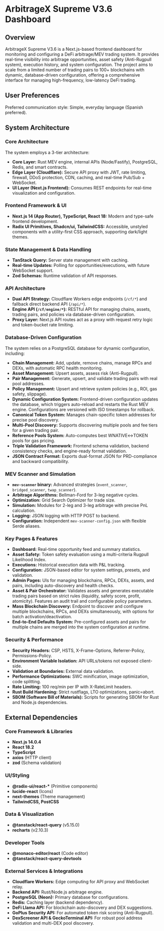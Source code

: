 # ArbitrageX Supreme V3.6 Dashboard

## Overview
ArbitrageX Supreme V3.6 is a Next.js-based frontend dashboard for monitoring and configuring a DeFi arbitrage/MEV trading system. It provides real-time visibility into arbitrage opportunities, asset safety (Anti-Rugpull system), execution history, and system configuration. The project aims to scale from a limited number of trading pairs to 100+ blockchains with dynamic, database-driven configuration, offering a comprehensive interface for managing high-frequency, low-latency DeFi trading.

## User Preferences
Preferred communication style: Simple, everyday language (Spanish preferred).

## System Architecture

### Core Architecture
The system employs a 3-tier architecture:
-   **Core Layer:** Rust MEV engine, internal APIs (Node/Fastify), PostgreSQL, Redis, and smart contracts.
-   **Edge Layer (Cloudflare):** Secure API proxy with JWT, rate limiting, firewall, DDoS protection, CDN, caching, and real-time Pub/Sub + WebSocket.
-   **UI Layer (Next.js Frontend):** Consumes REST endpoints for real-time visualization and configuration.

### Frontend Framework & UI
-   **Next.js 14 (App Router), TypeScript, React 18:** Modern and type-safe frontend development.
-   **Radix UI Primitives, Shadcn/ui, TailwindCSS:** Accessible, unstyled components with a utility-first CSS approach, supporting dark/light themes.

### State Management & Data Handling
-   **TanStack Query:** Server state management with caching.
-   **Real-time Updates:** Polling for opportunities/executions, with future WebSocket support.
-   **Zod Schemas:** Runtime validation of API responses.

### API Architecture
-   **Dual API Strategy:** Cloudflare Workers edge endpoints (`/cf/*`) and fallback direct backend API (`/api/*`).
-   **Engine API (`/cf/engine/*`):** RESTful API for managing chains, assets, trading pairs, and policies via database-driven configuration.
-   **Proxy Layer:** Next.js API routes act as a proxy with request retry logic and token-bucket rate limiting.

### Database-Driven Configuration
The system relies on a PostgreSQL database for dynamic configuration, including:
-   **Chain Management:** Add, update, remove chains, manage RPCs and DEXs, with automatic RPC health monitoring.
-   **Asset Management:** Upsert assets, assess risk (Anti-Rugpull).
-   **Pair Management:** Generate, upsert, and validate trading pairs with real pool addresses.
-   **Policy Management:** Upsert and retrieve system policies (e.g., ROI, gas safety, slippage).
-   **Dynamic Configuration System:** Frontend-driven configuration updates the database, which triggers auto-reload and restarts the Rust MEV engine. Configurations are versioned with ISO timestamps for rollback.
-   **Canonical Token System:** Manages chain-specific token addresses for precise pool discovery.
-   **Multi-Pool Discovery:** Supports discovering multiple pools and fee tiers for a given trading pair.
-   **Reference Pools System:** Auto-computes best WNATIVE↔TOKEN pools for gas pricing.
-   **Triple Validation Framework:** Frontend schema validation, backend consistency checks, and engine-ready format validation.
-   **JSON Contract Format:** Exports dual-format JSON for PRD-compliance and backward compatibility.

### MEV Scanner and Simulation
-   **`mev-scanner` binary:** Advanced strategies (`event_scanner`, `bridged_scanner`, `twap_scanner`).
-   **Arbitrage Algorithms:** Bellman-Ford for 3-leg negative cycles.
-   **Optimization:** Grid Search Optimizer for trade size.
-   **Simulation:** Modules for 2-leg and 3-leg arbitrage with precise PnL calculation.
-   **Logging:** JSON logging with HTTP POST to backend.
-   **Configuration:** Independent `mev-scanner-config.json` with flexible Serde aliases.

### Key Pages & Features
-   **Dashboard:** Real-time opportunity feed and summary statistics.
-   **Asset Safety:** Token safety evaluation using a multi-criteria Rugpull Likelihood Index.
-   **Executions:** Historical execution data with P&L tracking.
-   **Configuration:** JSON-based editor for system settings, presets, and validation.
-   **Admin Pages:** UIs for managing blockchains, RPCs, DEXs, assets, and pairs, including auto-discovery and health checks.
-   **Asset & Pair Orchestrator:** Validates assets and generates executable trading pairs based on strict rules (liquidity, safety score, profit, atomicity). Features an audit trail and configurable policy parameters.
-   **Mass Blockchain Discovery:** Endpoint to discover and configure multiple blockchains, RPCs, and DEXs simultaneously, with options for batch activation/deactivation.
-   **End-to-End Defaults System:** Pre-configured assets and pairs for multiple chains are merged into the system configuration at runtime.

### Security & Performance
-   **Security Headers:** CSP, HSTS, X-Frame-Options, Referrer-Policy, Permissions-Policy.
-   **Environment Variable Isolation:** API URLs/tokens not exposed client-side.
-   **Validation at Boundaries:** External data validation.
-   **Performance Optimizations:** SWC minification, image optimization, code splitting.
-   **Rate Limiting:** 100 req/min per IP with X-RateLimit headers.
-   **Rust Build Hardening:** Strict rustflags, LTO optimizations, panic=abort.
-   **SBOM (Software Bill of Materials):** Scripts for generating SBOM for Rust and Node.js dependencies.

## External Dependencies

### Core Framework & Libraries
-   **Next.js 14.0.4**
-   **React 18.2**
-   **TypeScript**
-   **axios** (HTTP client)
-   **zod** (Schema validation)

### UI/Styling
-   **@radix-ui/react-\*** (Primitive components)
-   **lucide-react** (Icons)
-   **next-themes** (Theme management)
-   **TailwindCSS, PostCSS**

### Data & Visualization
-   **@tanstack/react-query** (v5.15.0)
-   **recharts** (v2.10.3)

### Developer Tools
-   **@monaco-editor/react** (Code editor)
-   **@tanstack/react-query-devtools**

### External Services & Integrations
-   **Cloudflare Workers:** Edge computing for API proxy and WebSocket relay.
-   **Backend API:** Rust/Node.js arbitrage engine.
-   **PostgreSQL (Neon):** Primary database for configurations.
-   **Redis:** Caching layer (backend dependency).
-   **DeFi Llama API:** For blockchain auto-discovery and DEX suggestions.
-   **GoPlus Security API:** For automated token risk scoring (Anti-Rugpull).
-   **DexScreener API & GeckoTerminal API:** For robust pool address validation and multi-DEX pool discovery.